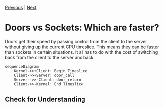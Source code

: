 [Previous](.././E0_door_through_door/) | [Next](.././FF_finish/)

# Doors vs Sockets: Which are faster?
Doors get their speed by passing control from the client to the server
without giving up the current CPU timeslice. This means they can be
faster than sockets in certain situations. It all has to do with the
cost of switching back from the client to the server and back.

```mermaid
sequenceDiagram
    Kernel->>+Client: Begin Timeslice
    Client->>+Server: door_call
    Server-->>-Client: door_return
    Client->>-Kernel: End Timeslice
```

## Check for Understanding
